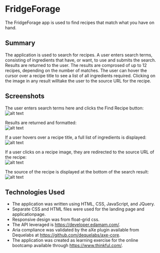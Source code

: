 # FridgeForage
The FridgeForage app is used to find recipes that match what you have on hand.

## Summary
The application is used to search for recipes. A user enters search terms, consisting of ingredients that have, or want, to use and submits the search. Results are returned to the user. The results are comprosed of up to 12 recipes, depending on the number of matches. The user can hover the cursor over a recipe title to see a list of all ingredients required. Clicking on the image in any result willtake the user to the source URL for the recipe.

## Screenshots
The user enters search terms here and clicks the Find Recipe button:<br>
![alt text](https://github.com/inakajin/FridgeForage/blob/master/pics/searchshot.jpg?raw=true)

Results are returned and formatted:<br>
![alt text](https://github.com/inakajin/FridgeForage/blob/master/pics/searchresult.jpg?raw=true)

If a user hovers over a recipe title, a full list of ingredients is displayed:<br>
![alt text](https://github.com/inakajin/FridgeForage/blob/master/pics/searchingredients.jpg?raw=true)

If a user clicks on a recipe image, they are redirected to the source URL of the recipe:<br>
![alt text](https://github.com/inakajin/FridgeForage/blob/master/pics/searchimage.jpg?raw=true)

The source of the recipe is displayed at the bottom of the search result:<br>
![alt text](https://github.com/inakajin/FridgeForage/blob/master/pics/searchsource.jpg?raw=true)

## Technologies Used
* The application was written using HTML, CSS, JavaScript, and JQuery. 
* Separate CSS and HTML files were used for the landing page and applicationpage.
* Responsive design was from float-grid css.
* The API leveraged is https://developer.edamam.com/.
* Aria compliance was validated by the aXe plugin available from Dequelabs at https://github.com/dequelabs/axe-core.
* The application was created as learning exercise for the online bootcamp available through https://www.thinkful.com/.


